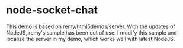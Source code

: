 node-socket-chat
================

This demo is based on remy/html5demos/server. With the updates of NodeJS, remy's sample has been out of use. I modify this sample and localize the server in my demo, which works well with latest NodeJS.